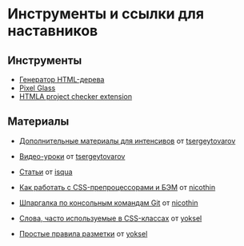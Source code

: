 # Инструменты и ссылки для наставников

## Инструменты

* [Генератор HTML-дерева](http://yoksel.github.io/html-tree/)
* [Pixel Glass](https://github.com/yoksel/pixel-glass-js/)
* [HTMLA project checker extension](https://github.com/yoksel/htmla-project-checker)

## Материалы

* [Дополнительные материалы для интенсивов](https://github.com/tsergeytovarov/htmlacademy-basic-additional-material) от [tsergeytovarov](https://github.com/tsergeytovarov)
* [Видео-уроки](https://www.youtube.com/playlist?list=PLQPQDQeOswiX4D7VpMt_C9Cz2Bzdi4Fn3) от [tsergeytovarov](https://github.com/tsergeytovarov)

* [Статьи](https://isqua.ru/blog/) от [isqua](https://github.com/isqua)

* [Как работать с CSS-препроцессорами и БЭМ](http://nicothin.github.io/idiomatic-pre-CSS/) от [nicothin](https://github.com/nicothin)
* [Шпаргалка по консольным командам Git](https://github.com/nicothin/web-development/tree/master/git) от [nicothin](https://github.com/nicothin)

* [Слова, часто используемые в CSS-классах](https://github.com/yoksel/common-words) от [yoksel](https://github.com/yoksel)
* [Простые правила разметки](http://yoksel.github.io/easy-markup/) от [yoksel](https://github.com/yoksel)
